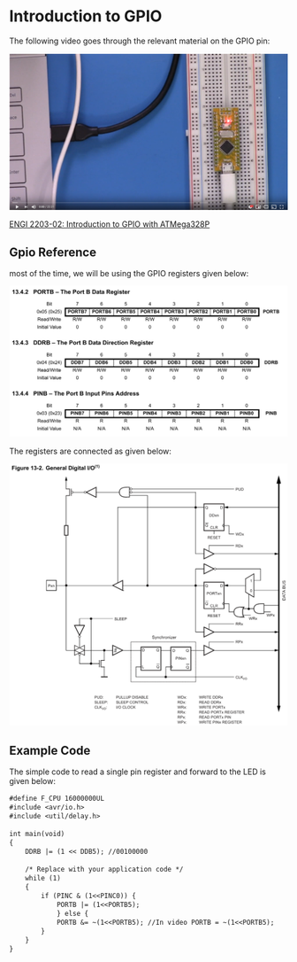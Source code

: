 # Introduction to GPIO

The following video goes through the relevant material on the GPIO pin:

[![](youtube-gpio.png)](https://youtu.be/WKQMCwCtVrs)

[ENGI 2203-02: Introduction to GPIO with ATMega328P](https://youtu.be/WKQMCwCtVrs)


## Gpio Reference

most of the time, we will be using the GPIO registers given below:

![](gpio-registers.png)

The registers are connected as given below:

![](gpio-diagram.png)

## Example Code

The simple code to read a single pin register and forward to the LED is given below:

	#define F_CPU 16000000UL
	#include <avr/io.h>
	#include <util/delay.h>
	
	int main(void)
	{
		DDRB |= (1 << DDB5); //00100000
		
	    /* Replace with your application code */
	    while (1) 
	    {
			if (PINC & (1<<PINC0)) {
				PORTB |= (1<<PORTB5);
				} else {
				PORTB &= ~(1<<PORTB5); //In video PORTB = ~(1<<PORTB5);
			}	
	    }
	}
	
